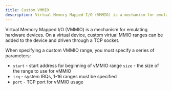 ```yaml
---
title: Custom VMMIO
description: Virtual Memory Mapped I/O (VMMIO) is a mechanism for emulating hardware devices.
---
```


Virtual Memory Mapped I/O (VMMIO) is a mechanism for emulating hardware devices. On a virtual device, custom virtual MMIO ranges can be added to the device and driven through a TCP socket.

When specifying a custom VMMIO range, you must specify a series of parameters:

- `start` - start address for beginning of vMMIO range
`size` - the size of the range to use for vMMIO
- `irq` - system IRQs, 1-16 ranges must be specified
- `port` - TCP port for vMMIO usage
